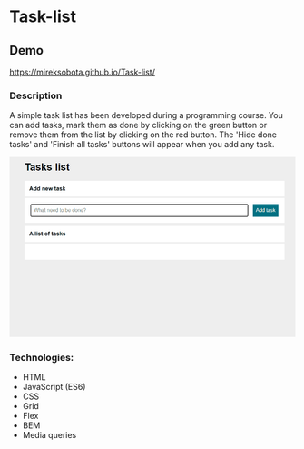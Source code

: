 # Task-list

## Demo
  https://mireksobota.github.io/Task-list/

  ### Description
A simple task list has been developed during a programming course. 
You can add tasks, mark them as done by clicking on the green button or remove them from the list by clicking on the red button.
The 'Hide done tasks' and 'Finish all tasks' buttons will appear when you add any task.



  ![Task_list_demo](https://github.com/MirekSobota/Task-list/blob/main/images/Task_list_demo.gif?raw=true)
  


 

### Technologies:
- HTML
- JavaScript (ES6)
- CSS
- Grid
- Flex
- BEM
- Media queries

